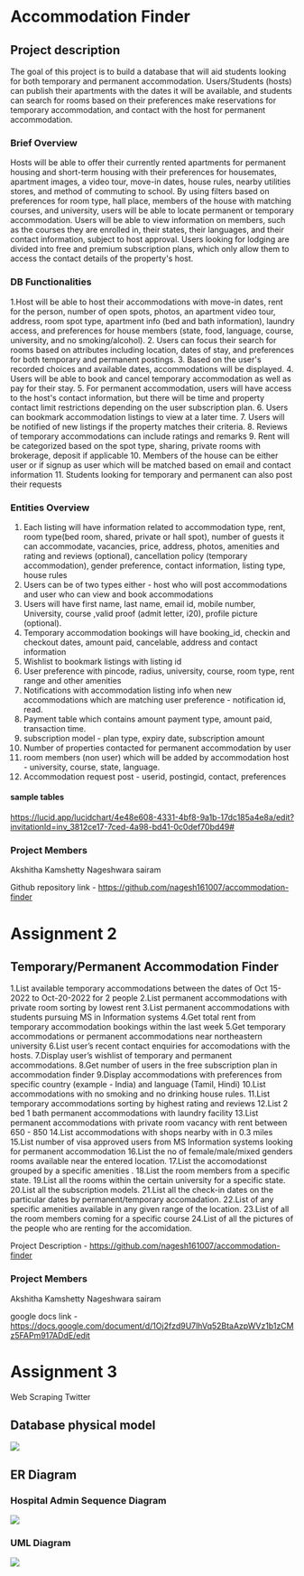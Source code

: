 # Accommodation Finder

## Project description

The goal of this project is to build a database that will aid students looking for both temporary and permanent accommodation. Users/Students (hosts) can publish their apartments with the dates it will be available, and students can search for rooms based on their preferences make reservations for temporary accommodation, and contact with the host for permanent accommodation.

### Brief Overview

Hosts will be able to offer their currently rented apartments for permanent housing and short-term housing with their preferences for housemates, apartment images, a video tour, move-in dates, house rules, nearby utilities stores, and method of commuting to school. By using filters based on preferences for room type, hall place, members of the house with matching courses, and university, users will be able to locate permanent or temporary accommodation. Users will be able to view information on members, such as the courses they are enrolled in, their states, their languages, and their contact information, subject to host approval. Users looking for lodging are divided into free and premium subscription plans, which only allow them to access the contact details of the property's host.

### DB Functionalities

1.Host will be able to host their accommodations with move-in dates, rent for the person, number of open spots, photos, an apartment video tour, address, room spot type, apartment info (bed and bath information), laundry access, and preferences for house members (state, food, language, course, university, and no smoking/alcohol). 2. Users can focus their search for rooms based on attributes including location, dates of stay, and preferences for both temporary and permanent postings. 3. Based on the user's recorded choices and available dates, accommodations will be displayed. 4. Users will be able to book and cancel temporary accommodation as well as pay for their stay. 5. For permanent accommodation, users will have access to the host's contact information, but there will be time and property contact limit restrictions depending on the user subscription plan. 6. Users can bookmark accommodation listings to view at a later time. 7. Users will be notified of new listings if the property matches their criteria. 8. Reviews of temporary accommodations can include ratings and remarks 9. Rent will be categorized based on the spot type, sharing, private rooms with brokerage, deposit if applicable 10. Members of the house can be either user or if signup as user which will be matched based on email and contact information 11. Students looking for temporary and permanent can also post their requests

### Entities Overview

1. Each listing will have information related to accommodation type, rent, room type(bed room, shared, private or hall spot), number of guests it can accommodate, vacancies, price, address, photos, amenities and rating and reviews (optional), cancellation policy (temporary accommodation), gender preference, contact information, listing type, house rules
2. Users can be of two types either - host who will post accommodations and user who can view and book accommodations
3. Users will have first name, last name, email id, mobile number, University, course ,valid proof (admit letter, i20), profile picture (optional).
4. Temporary accommodation bookings will have booking_id, checkin and checkout dates, amount paid, cancelable, address and contact information
5. Wishlist to bookmark listings with listing id
6. User preference with pincode, radius, university, course, room type, rent range and other amenities
7. Notifications with accommodation listing info when new accommodations which are matching user preference - notification id, read.
8. Payment table which contains amount payment type, amount paid, transaction time.
9. subscription model - plan type, expiry date, subscription amount
10. Number of properties contacted for permanent accommodation by user
11. room members (non user) which will be added by accommodation host - university, course, state, language.
12. Accommodation request post - userid, postingid, contact, preferences

#### sample tables

https://lucid.app/lucidchart/4e48e608-4331-4bf8-9a1b-17dc185a4e8a/edit?invitationId=inv_3812ce17-7ced-4a98-bd41-0c0def70bd49#

### Project Members

Akshitha Kamshetty
Nageshwara sairam

Github repository link - https://github.com/nagesh161007/accommodation-finder

# Assignment 2

## Temporary/Permanent Accommodation Finder

1.List available temporary accommodations between the dates of Oct 15-2022 to Oct-20-2022 for 2 people
2.List permanent accommodations with private room sorting by lowest rent
3.List permanent accommodations with students pursuing MS in Information systems
4.Get total rent from temporary accommodation bookings within the last week
5.Get temporary accommodations or permanent accommodations near northeastern university
6.List user’s recent contact enquiries for accomodations with the hosts.
7.Display user’s wishlist of temporary and permanent accommodations.
8.Get number of users in the free subscription plan in accommodation finder
9.Display accommodations with preferences from specific country (example - India) and language (Tamil, Hindi)
10.List accommodations with no smoking and no drinking house rules.
11.List temporary accommodations sorting by highest rating and reviews
12.List 2 bed 1 bath permanent accommodations with laundry facility
13.List permanent accommodations with private room vacancy with rent between 650 - 850
14.List accommodations with shops nearby with in 0.3 miles
15.List number of visa approved users from MS Information systems looking for permanent accommodation
16.List the no of female/male/mixed genders rooms available near the entered location.
17.List the accomodationst grouped by a specific amenities .
18.List the room members from a specific state.
19.List all the rooms within the certain university for a specific state.
20.List all the subscription models.
21.List all the check-in dates on the particular dates by permanent/temporary accomadation.
22.List of any specific amenities available in any given range of the location.
23.List of all the room members coming for a specific course
24.List of all the pictures of the people who are renting for the accomidation.

Project Description - https://github.com/nagesh161007/accommodation-finder

### Project Members

Akshitha Kamshetty
Nageshwara sairam

google docs link - https://docs.google.com/document/d/1Oj2fzd9U7lhVq52BtaAzpWVz1b1zCMz5FAPm917ADdE/edit

# Assignment 3

Web Scraping Twitter

## Database physical model

<img src="./diagrams/accomodationfinder.png">

## ER Diagram

### Hospital Admin Sequence Diagram

<img src="./diagrams/ER Diagram.svg
">

### UML Diagram

<img src="./diagrams/AccomodationFinderUML.svg">
